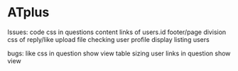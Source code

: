 # ATplus
Issues:
    code css in questions content
    links of users.id
    footer/page division
    css of reply/like
    upload file checking
    user profile display
    listing users
    
bugs:
    like css in question show view
    table sizing
    user links in question show view
    